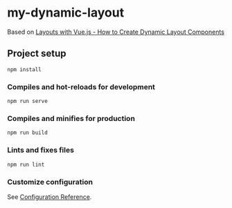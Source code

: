 # my-dynamic-layout
Based on [Layouts with Vue.js - How to Create Dynamic Layout Components](https://markus.oberlehner.net/blog/dynamic-vue-layout-components/) 



## Project setup
```
npm install
```

### Compiles and hot-reloads for development
```
npm run serve
```

### Compiles and minifies for production
```
npm run build
```

### Lints and fixes files
```
npm run lint
```

### Customize configuration
See [Configuration Reference](https://cli.vuejs.org/config/).
